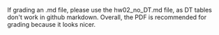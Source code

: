 If grading an .md file, please use the hw02_no_DT.md file, as DT tables don't work in github markdown.
Overall, the PDF is recommended for grading because it looks nicer.
